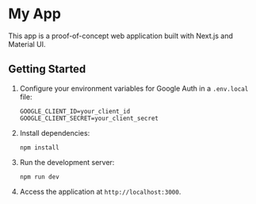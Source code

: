 # My App

This app is a proof-of-concept web application built with Next.js and Material UI.

## Getting Started

1. Configure your environment variables for Google Auth in a `.env.local` file:
   ```
   GOOGLE_CLIENT_ID=your_client_id
   GOOGLE_CLIENT_SECRET=your_client_secret
   ```
2. Install dependencies:
   ```
   npm install
   ```
3. Run the development server:
   ```
   npm run dev
   ```
4. Access the application at `http://localhost:3000`.
